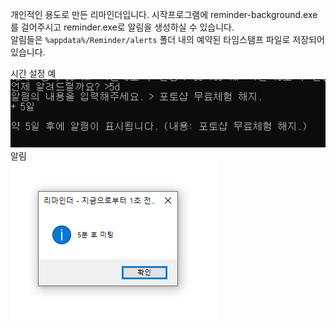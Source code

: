 개인적인 용도로 만든 리마인더입니다. 시작프로그램에 reminder-background.exe를 걸어주시고 reminder.exe로 알림을 생성하실 수 있습니다.  
알림들은 `%appdata%/Reminder/alerts` 폴더 내의 예약된 타임스탬프 파일로 저장되어 있습니다.  
  
  
시간 설정 예  
![설정](example/설정.png)  
알림  
![알림](example/알림.png)
